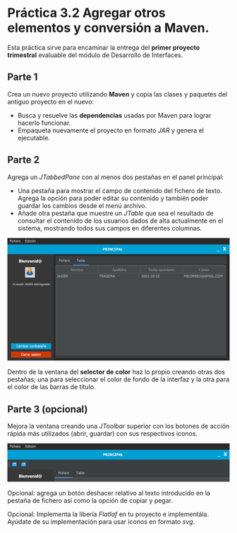 # Práctica 3.2 Agregar otros elementos y conversión a Maven. 

Esta práctica sirve para encaminar la entrega del **primer proyecto trimestral** evaluable del módulo de Desarrollo de Interfaces.

## Parte 1

Crea un nuevo proyecto utilizando **Maven** y copia las clases y paquetes del antiguo proyecto en el nuevo:
- Busca y resuelve las **dependencias** usadas por Maven para lograr hacerlo funcionar.
- Empaqueta nuevamente el proyecto en formato *JAR* y genera el ejecutable.


## Parte 2

Agrega un *JTabbedPane* con al menos dos pestañas en el panel principal:

- Una pestaña para mostrar el campo de contenido del fichero de texto. Agrega la opción para poder editar su contenido y también poder guardar los cambios desde el menú archivo.
- Añade otra pestaña que muestre un *JTable* que sea el resultado de consultar el contenido de los usuarios dados de alta actualmente en el sistema, mostrando todos sus campos en diferentes columnas.

![](media/10-2215_18_14.png)

Dentro de la ventana del **selector de color** haz lo propio creando otras dos pestañas; una para seleccionar el color de fondo de la interfaz y la otra para el color de las barras de título.



## Parte 3 (opcional)

Mejora la ventana creando una *JToolbar* superior con los botones de acción rápida más utilizados (abrir, guardar) con sus respectivos iconos.

![](media/10-28_12_56_26.png)

Opcional: agrega un botón deshacer relativo al texto introducido en la pestaña de fichero así como la opción de copiar y pegar.

Opcional: Implementa la libería *Flatlaf* en tu proyecto e implementála. Ayúdate de su implementación para usar iconos en formato *svg*.






